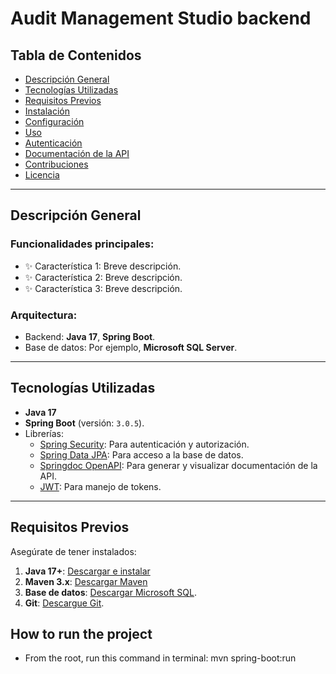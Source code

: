 # Audit Management Studio backend

## Tabla de Contenidos

- [Descripción General](#descripción-general)
- [Tecnologías Utilizadas](#tecnologías-utilizadas)
- [Requisitos Previos](#requisitos-previos)
- [Instalación](#instalación)
- [Configuración](#configuración)
- [Uso](#uso)
- [Autenticación](#autenticación)
- [Documentación de la API](#documentación-de-la-api)
- [Contribuciones](#contribuciones)
- [Licencia](#licencia)

---

## Descripción General

### Funcionalidades principales:
- ✨ Característica 1: Breve descripción.
- ✨ Característica 2: Breve descripción.
- ✨ Característica 3: Breve descripción.

### Arquitectura:
- Backend: **Java 17**, **Spring Boot**.
- Base de datos: Por ejemplo, **Microsoft SQL Server**.

---

## Tecnologías Utilizadas

- **Java 17**
- **Spring Boot** (versión: `3.0.5`).
- Librerías:
  - [Spring Security](https://spring.io/projects/spring-security): Para autenticación y autorización.
  - [Spring Data JPA](https://spring.io/projects/spring-data-jpa): Para acceso a la base de datos.
  - [Springdoc OpenAPI](https://springdoc.org/): Para generar y visualizar documentación de la API.
  - [JWT](https://jwt.io/): Para manejo de tokens.

---

## Requisitos Previos

Asegúrate de tener instalados:

1. **Java 17+**: [Descargar e instalar](https://www.oracle.com/java/technologies/javase-downloads.html)
2. **Maven 3.x**: [Descargar Maven](https://maven.apache.org/download.cgi)
3. **Base de datos**: [Descargar Microsoft SQL](https://www.microsoft.com/es-ar/sql-server/sql-server-downloads).
4. **Git**: [Descargue Git](https://git-scm.com/).

## How to run the project

- From the root, run this command in terminal: mvn spring-boot:run